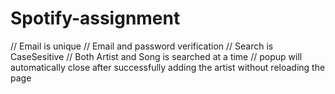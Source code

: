 # Spotify-assignment

// Email is unique
// Email and password verification
// Search is CaseSesitive
// Both Artist and Song is searched at a time
// popup will automatically close after successfully adding the artist without reloading the page
